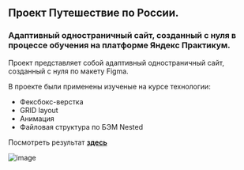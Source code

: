 ## Проект Путешествие по России.
### Адаптивный одностраничный сайт, созданный с нуля в процессе обучения на платформе Яндекс Практикум.
Проект представляет собой адаптивный одностраничный сайт, созданный с нуля по макету Figma.


В проекте были применены изученые на курсе технологии:

* Фексбокс-верстка
* GRID layout
* Анимация
* Файловая структура по БЭМ Nested



Посмотреть результат [__здесь__](https://larisakindalova.github.io/russian-travel/index.html)  

![image](https://user-images.githubusercontent.com/120237097/226637317-ed169490-be22-4977-b3b3-9531a00e22ab.png)
